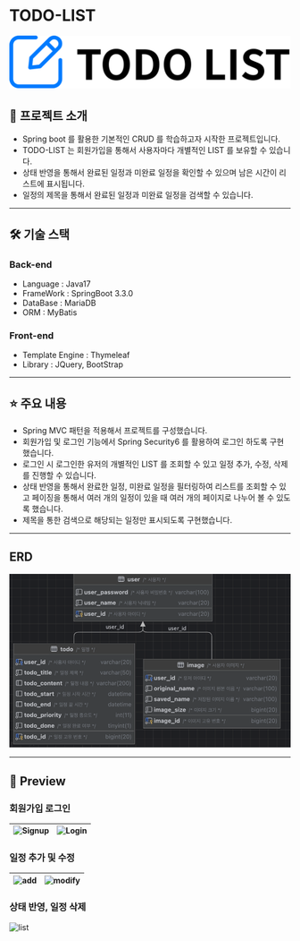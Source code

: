 # TODO-LIST

![Logo](/assets/Logo.svg)

## 📖 프로젝트 소개

- Spring boot 를 활용한 기본적인 CRUD 를 학습하고자 시작한 프로젝트입니다.
- TODO-LIST 는 회원가입을 통해서 사용자마다 개별적인 LIST 를 보유할 수 있습니다.
- 상태 반영을 통해서 완료된 일정과 미완료 일정을 확인할 수 있으며 남은 시간이 리스트에 표시됩니다.
- 일정의 제목을 통해서 완료된 일정과 미완료 일정을 검색할 수 있습니다.

---

## 🛠️ 기술 스택

### Back-end
- Language : Java17
- FrameWork : SpringBoot 3.3.0
- DataBase : MariaDB
- ORM : MyBatis

### Front-end
- Template Engine : Thymeleaf
- Library : JQuery, BootStrap

---

## ⭐️ 주요 내용
- Spring MVC 패턴을 적용해서 프로젝트를 구성했습니다.
- 회원가입 및 로그인 기능에서 Spring Security6 를 활용하여 로그인 하도록 구현했습니다.
- 로그인 시 로그인한 유저의 개별적인 LIST 를 조회할 수 있고 일정 추가, 수정, 삭제를 진행할 수 있습니다.
- 상태 반영을 통해서 완료한 일정, 미완료 일정을 필터링하여 리스트를 조회할 수 있고 페이징을 통해서 여러 개의 일정이 있을 때 여러 개의 페이지로 나누어 볼 수 있도록 했습니다.
- 제목을 통한 검색으로 해당되는 일정만 표시되도록 구현했습니다.

---

## ERD

<p align="center">
<img src="assets/ERD.png" alt="ERD"/>
</p>

---
## 🎥 Preview

### 회원가입 로그인
| ![Signup](https://github.com/user-attachments/assets/e611c502-2bce-4a60-b239-f3fdc36ceb65) | ![Login](https://github.com/user-attachments/assets/4796c9b2-8187-4fa6-9008-193dd2a97266) |
|--------------------------------------------------------------------------------------------|-------------------------------------------------------------------------------------------|

### 일정 추가 및 수정
| ![add](https://github.com/user-attachments/assets/863bcf06-1a6a-4b8e-9873-19cbdb3f5a84) | ![modify](https://github.com/user-attachments/assets/9a25ab24-1b4d-4df7-991a-da2043957a23) |
|-----------------------------------------------------------------------------------------|--------------------------------------------------------------------------------------------|

### 상태 반영, 일정 삭제
![list](https://github.com/user-attachments/assets/9d011628-535c-481d-ac50-4a3ee4f82ccf)